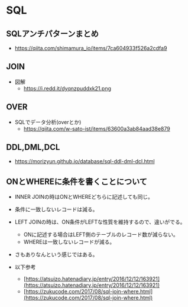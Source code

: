 # SQL

## SQLアンチパターンまとめ

- https://qiita.com/shimamura_io/items/7ca604933f526a2cdfa9

## JOIN

- 図解
  - https://i.redd.it/dyqnzpuddxk21.png

## OVER

- SQLでデータ分析(overとか)
  - https://qiita.com/w-sato-ist/items/63600a3ab84aad38e879

## DDL,DML,DCL

- https://morizyun.github.io/database/sql-ddl-dml-dcl.html

## ONとWHEREに条件を書くことについて

- INNER JOINの時はONとWHEREどちらに記述しても同じ。
- 条件に一致しないレコードは減る。

- LEFT JOINの時は、ON条件がLEFTな性質を維持するので、違いがでる。
  - ONに記述する場合はLEFT側のテーブルのレコード数が減らない。
  - WHEREは一致しないレコードが減る。

- さもありなんという感じではある。
- 以下参考
  - [https://atsuizo.hatenadiary.jp/entry/2016/12/12/163921](https://atsuizo.hatenadiary.jp/entry/2016/12/12/163921)
  - [https://zukucode.com/2017/08/sql-join-where.html](https://zukucode.com/2017/08/sql-join-where.html)